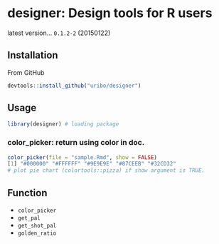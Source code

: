 # designer: Design tools for R users

latest version... `0.1.2-2` (20150122)

## Installation

From GitHub

```r
devtools::install_github("uribo/designer")
```

## Usage

```r
library(designer) # loading package
```

### color_picker: return using color in doc.

```r
color_picker(file = "sample.Rmd", show = FALSE)
[1] "#000000" "#FFFFFF" "#9E9E9E" "#87CEEB" "#32CD32"
# plot pie chart (colortools::pizza) if show argument is TRUE.
```

## Function

* `color_picker`
* `get_pal`
* `get_shot_pal`
* `golden_ratio`